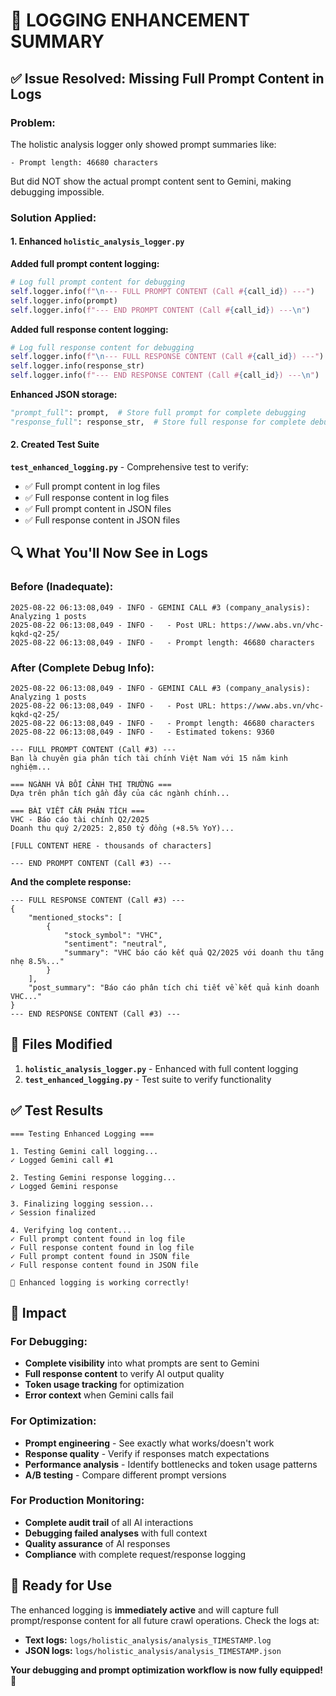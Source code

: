 # 📝 LOGGING ENHANCEMENT SUMMARY

## ✅ **Issue Resolved: Missing Full Prompt Content in Logs**

### **Problem:**
The holistic analysis logger only showed prompt summaries like:
```
- Prompt length: 46680 characters
```
But did NOT show the actual prompt content sent to Gemini, making debugging impossible.

### **Solution Applied:**

#### **1. Enhanced `holistic_analysis_logger.py`**
**Added full prompt content logging:**
```python
# Log full prompt content for debugging
self.logger.info(f"\n--- FULL PROMPT CONTENT (Call #{call_id}) ---")
self.logger.info(prompt)
self.logger.info(f"--- END PROMPT CONTENT (Call #{call_id}) ---\n")
```

**Added full response content logging:**
```python
# Log full response content for debugging
self.logger.info(f"\n--- FULL RESPONSE CONTENT (Call #{call_id}) ---")
self.logger.info(response_str)
self.logger.info(f"--- END RESPONSE CONTENT (Call #{call_id}) ---\n")
```

**Enhanced JSON storage:**
```python
"prompt_full": prompt,  # Store full prompt for complete debugging
"response_full": response_str,  # Store full response for complete debugging
```

#### **2. Created Test Suite**
**`test_enhanced_logging.py`** - Comprehensive test to verify:
- ✅ Full prompt content in log files
- ✅ Full response content in log files  
- ✅ Full prompt content in JSON files
- ✅ Full response content in JSON files

## 🔍 **What You'll Now See in Logs**

### **Before (Inadequate):**
```
2025-08-22 06:13:08,049 - INFO - GEMINI CALL #3 (company_analysis): Analyzing 1 posts
2025-08-22 06:13:08,049 - INFO -   - Post URL: https://www.abs.vn/vhc-kqkd-q2-25/
2025-08-22 06:13:08,049 - INFO -   - Prompt length: 46680 characters
```

### **After (Complete Debug Info):**
```
2025-08-22 06:13:08,049 - INFO - GEMINI CALL #3 (company_analysis): Analyzing 1 posts
2025-08-22 06:13:08,049 - INFO -   - Post URL: https://www.abs.vn/vhc-kqkd-q2-25/
2025-08-22 06:13:08,049 - INFO -   - Prompt length: 46680 characters
2025-08-22 06:13:08,049 - INFO -   - Estimated tokens: 9360

--- FULL PROMPT CONTENT (Call #3) ---
Bạn là chuyên gia phân tích tài chính Việt Nam với 15 năm kinh nghiệm...

=== NGÀNH VÀ BỐI CẢNH THỊ TRƯỜNG ===
Dựa trên phân tích gần đây của các ngành chính...

=== BÀI VIẾT CẦN PHÂN TÍCH ===
VHC - Báo cáo tài chính Q2/2025
Doanh thu quý 2/2025: 2,850 tỷ đồng (+8.5% YoY)...

[FULL CONTENT HERE - thousands of characters]

--- END PROMPT CONTENT (Call #3) ---
```

**And the complete response:**
```
--- FULL RESPONSE CONTENT (Call #3) ---
{
    "mentioned_stocks": [
        {
            "stock_symbol": "VHC",
            "sentiment": "neutral", 
            "summary": "VHC báo cáo kết quả Q2/2025 với doanh thu tăng nhẹ 8.5%..."
        }
    ],
    "post_summary": "Báo cáo phân tích chi tiết về kết quả kinh doanh VHC..."
}
--- END RESPONSE CONTENT (Call #3) ---
```

## 📁 **Files Modified**

1. **`holistic_analysis_logger.py`** - Enhanced with full content logging
2. **`test_enhanced_logging.py`** - Test suite to verify functionality

## ✅ **Test Results**

```
=== Testing Enhanced Logging ===

1. Testing Gemini call logging...
✓ Logged Gemini call #1

2. Testing Gemini response logging...
✓ Logged Gemini response

3. Finalizing logging session...
✓ Session finalized

4. Verifying log content...
✓ Full prompt content found in log file
✓ Full response content found in log file
✓ Full prompt content found in JSON file
✓ Full response content found in JSON file

🎉 Enhanced logging is working correctly!
```

## 🎯 **Impact**

### **For Debugging:**
- **Complete visibility** into what prompts are sent to Gemini
- **Full response content** to verify AI output quality  
- **Token usage tracking** for optimization
- **Error context** when Gemini calls fail

### **For Optimization:**
- **Prompt engineering** - See exactly what works/doesn't work
- **Response quality** - Verify if responses match expectations
- **Performance analysis** - Identify bottlenecks and token usage patterns
- **A/B testing** - Compare different prompt versions

### **For Production Monitoring:**
- **Complete audit trail** of all AI interactions
- **Debugging failed analyses** with full context
- **Quality assurance** of AI responses
- **Compliance** with complete request/response logging

## 🚀 **Ready for Use**

The enhanced logging is **immediately active** and will capture full prompt/response content for all future crawl operations. Check the logs at:

- **Text logs:** `logs/holistic_analysis/analysis_TIMESTAMP.log`
- **JSON logs:** `logs/holistic_analysis/analysis_TIMESTAMP.json`

**Your debugging and prompt optimization workflow is now fully equipped! 🎉**